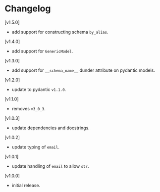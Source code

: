 # Changelog

[v1.5.0]

- add support for constructing schema `by_alias`.

[v1.4.0]

- add support for `GenericModel`.

[v1.3.0]

- add support for `__schema_name__` dunder attribute on pydantic models.

[v1.2.0]

- update to pydantic `v1.1.0`.

[v1.1.0]

- removes `v3_0_3`.

[v1.0.3]

- update dependencies and docstrings.

[v1.0.2]

- update typing of `email`.

[v1.0.1]

- update handling of `email` to allow `str`.

[v1.0.0]

- initial release.
